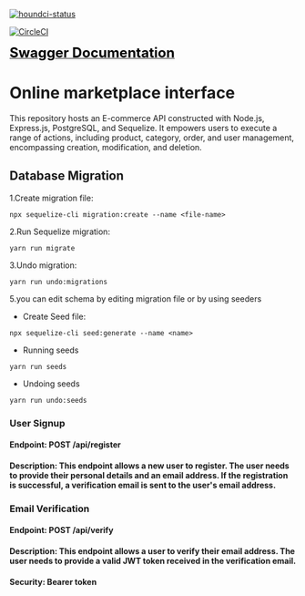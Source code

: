 [![houndci-status](https://img.shields.io/badge/houndci-passing-brightgreen)](https://img.shields.io/badge/all_test_passed-green)

[![CircleCI](https://dl.circleci.com/status-badge/img/gh/atlp-rwanda/e-commerce-lydia-32-bn/tree/develop.svg?style=svg)](https://dl.circleci.com/status-badge/redirect/gh/atlp-rwanda/e-commerce-lydia-32-bn/tree/develop)

[<span style="color: black; font-weight: bold; font-size: x-large;">Swagger Documentation</span>](https://e-commerce-lydia-32-bn.onrender.com/docs)

# Online marketplace interface

This repository hosts an E-commerce API constructed with Node.js, Express.js, PostgreSQL, and Sequelize. It empowers users to execute a range of actions, including product, category, order, and user management, encompassing creation, modification, and deletion.

Database Migration
------------------

1.Create migration file:
```
npx sequelize-cli migration:create --name <file-name>
```
2.Run Sequelize migration:
```
yarn run migrate
```
3.Undo migration:
```
yarn run undo:migrations
```

5.you can edit schema by editing migration file or by using seeders

* Create Seed file:
```
npx sequelize-cli seed:generate --name <name>
```
* Running seeds
```
yarn run seeds
```
* Undoing seeds
```
yarn run undo:seeds
```
### User Signup

#### Endpoint: POST /api/register

#### Description: This endpoint allows a new user to register. The user needs to provide their personal details and an email address. If the registration is successful, a verification email is sent to the user's email address.

### Email Verification

#### Endpoint: POST /api/verify

#### Description: This endpoint allows a user to verify their email address. The user needs to provide a valid JWT token received in the verification email.

#### Security: Bearer token
